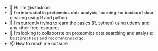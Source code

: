 - 👋 Hi, I’m @szackloo
- 👀 I’m interested in proteomics data analysis, learning the basics of data cleaning using R and python.
- 🌱 I’m currently trying to learn the basics (R, python) using udemy and any other free resources.
- 💞️ I’m looking to collaborate on proteomics data searching and analysis: best practises and recommended qc.
- 📫 How to reach me not sure

<!---
szackloo/szackloo is a ✨ special ✨ repository because its `README.md` (this file) appears on your GitHub profile.
You can click the Preview link to take a look at your changes.
--->
